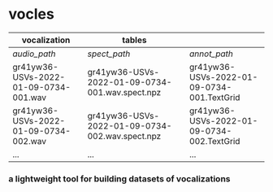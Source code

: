# vocles

| **vocalization**                      | **tables**                                      |                                            |
|---------------------------------------|-------------------------------------------------|--------------------------------------------|
| _audio_path_                          | _spect_path_                                    | _annot_path_                               |
| gr41yw36-USVs-2022-01-09-0734-001.wav | gr41yw36-USVs-2022-01-09-0734-001.wav.spect.npz | gr41yw36-USVs-2022-01-09-0734-001.TextGrid |
| gr41yw36-USVs-2022-01-09-0734-002.wav | gr41yw36-USVs-2022-01-09-0734-002.wav.spect.npz | gr41yw36-USVs-2022-01-09-0734-002.TextGrid |
| ...                                   | ...                                             | ...                                        |

### a lightweight tool for building datasets of vocalizations
